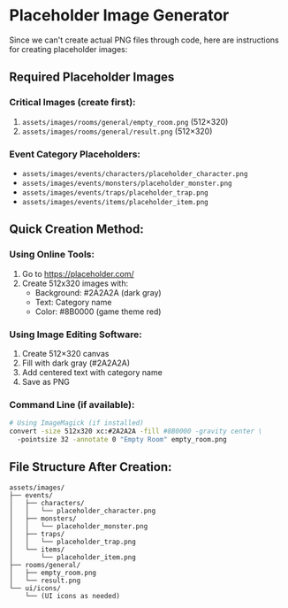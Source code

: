# Placeholder Image Generator

Since we can't create actual PNG files through code, here are instructions for creating placeholder images:

## Required Placeholder Images

### Critical Images (create first):
1. `assets/images/rooms/general/empty_room.png` (512×320)
2. `assets/images/rooms/general/result.png` (512×320)

### Event Category Placeholders:
- `assets/images/events/characters/placeholder_character.png`
- `assets/images/events/monsters/placeholder_monster.png`
- `assets/images/events/traps/placeholder_trap.png`
- `assets/images/events/items/placeholder_item.png`

## Quick Creation Method:

### Using Online Tools:
1. Go to https://placeholder.com/
2. Create 512x320 images with:
   - Background: #2A2A2A (dark gray)
   - Text: Category name
   - Color: #8B0000 (game theme red)

### Using Image Editing Software:
1. Create 512×320 canvas
2. Fill with dark gray (#2A2A2A)
3. Add centered text with category name
4. Save as PNG

### Command Line (if available):
```bash
# Using ImageMagick (if installed)
convert -size 512x320 xc:#2A2A2A -fill #8B0000 -gravity center \
  -pointsize 32 -annotate 0 "Empty Room" empty_room.png
```

## File Structure After Creation:
```
assets/images/
├── events/
│   ├── characters/
│   │   └── placeholder_character.png
│   ├── monsters/
│   │   └── placeholder_monster.png
│   ├── traps/
│   │   └── placeholder_trap.png
│   └── items/
│       └── placeholder_item.png
├── rooms/general/
│   ├── empty_room.png
│   └── result.png
└── ui/icons/
    └── (UI icons as needed)
```
